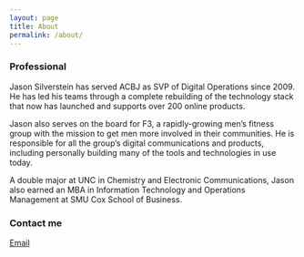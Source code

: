 ```yaml
---
layout: page
title: About
permalink: /about/
---
```


### Professional

Jason Silverstein has served ACBJ as SVP of Digital Operations since 2009. He has led his teams through a complete rebuilding of the technology stack that now has launched and supports over 200 online products.

Jason also serves on the board for F3, a rapidly-growing men’s fitness group with the mission to get men more involved in their communities. He is responsible for all the group’s digital communications and products, including personally building many of the tools and technologies in use today.

A double major at UNC in Chemistry and Electronic Communications, Jason also earned an MBA in Information Technology and Operations Management at SMU Cox School of Business.

### Contact me

[Email](mailto:jason.silverstein+website@gmail.com)
